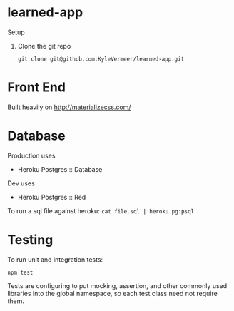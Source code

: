 # learned-app

Setup

1.  Clone the git repo

    `git clone git@github.com:KyleVermeer/learned-app.git`

Front End
=

Built heavily on http://materializecss.com/

Database
=

Production uses
- Heroku Postgres :: Database

Dev uses
- Heroku Postgres :: Red


To run a sql file against heroku:
`cat file.sql | heroku pg:psql`

Testing
=

To run unit and integration tests:

`npm test`

Tests are configuring to put mocking, assertion, and other commonly used libraries into the global namespace, so each test class need not require them.
